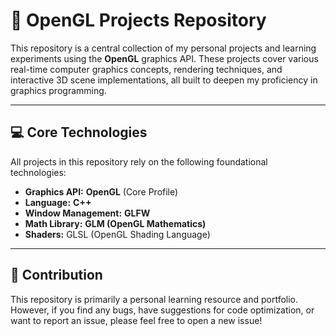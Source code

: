 # 🚀 OpenGL Projects Repository

This repository is a central collection of my personal projects and learning experiments using the **OpenGL** graphics API. These projects cover various real-time computer graphics concepts, rendering techniques, and interactive 3D scene implementations, all built to deepen my proficiency in graphics programming.

---

## 💻 Core Technologies

All projects in this repository rely on the following foundational technologies:

* **Graphics API:** **OpenGL** (Core Profile)
* **Language:** **C++**
* **Window Management:** **GLFW**
* **Math Library:** **GLM (OpenGL Mathematics)**
* **Shaders:** GLSL (OpenGL Shading Language)

---

## 🤝 Contribution

This repository is primarily a personal learning resource and portfolio. However, if you find any bugs, have suggestions for code optimization, or want to report an issue, please feel free to open a new issue!

